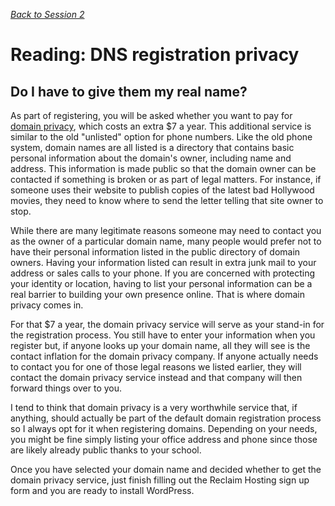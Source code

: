 *[Back to Session 2](./README.md)*

# Reading: DNS registration privacy

## Do I have to give them my real name?

As part of registering, you will be asked whether you want to pay for [domain privacy](http://www.whoisprivacyprotect.com/), which costs an extra $7 a year. This additional service is similar to the old "unlisted" option for phone numbers. Like the old phone system, domain names are all listed is a directory that contains basic personal information about the domain's owner, including name and address. This information is made public so that the domain owner can be contacted if something is broken or as part of legal matters. For instance, if someone uses their website to publish copies of the latest bad Hollywood movies, they need to know where to send the letter telling that site owner to stop. 

While there are many legitimate reasons someone may need to contact you as the owner of a particular domain name, many people would prefer not to have their personal information listed in the public directory of domain owners. Having your information listed can result in extra junk mail to your address or sales calls to your phone. If you are concerned with protecting your identity or location, having to list your personal information can be a real barrier to building your own presence online. That is where domain privacy comes in. 

For that $7 a year, the domain privacy service will serve as your stand-in for the registration process. You still have to enter your information when you register but, if anyone looks up your domain name, all they will see is the contact inflation for the domain privacy company. If anyone actually needs to contact you for one of those legal reasons we listed earlier, they will contact the domain privacy service instead and that company will then forward things over to you. 

I tend to think that domain privacy is a very worthwhile service that, if anything, should actually be part of the default domain registration process so I always opt for it when registering domains. Depending on your needs, you might be fine simply listing your office address and phone since those are likely already public thanks to your school. 

Once you have selected your domain name and decided whether to get the domain privacy service, just finish filling out the Reclaim Hosting sign up form and you are ready to install WordPress.
